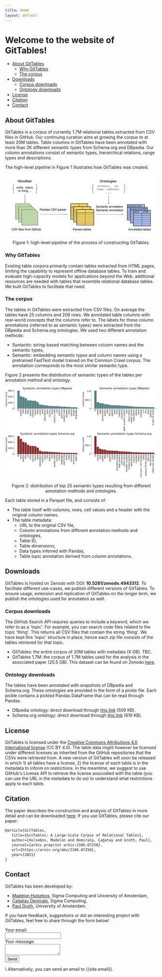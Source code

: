 ```yaml
---
title: Home
layout: default
---
```


# Welcome to the website of **GitTables**!

- [About GitTables](#about-gittables)
    - [Why GitTables](#why-gittables)
    - [The corpus](#the-corpus)
- [Downloads](#downloads)
    - [Corpus downloads](#corpus-downloads)
    - [Ontology downloads](#ontology-downloads)
- [License](#license)
- [Citation](#citation)
- [Contact](#contact)

## About GitTables

GitTables is a corpus of currently 1.7M relational tables extracted from CSV files in GitHub. Our continuing curation aims at growing the corpus to at least 20M tables. Table columns in GitTables have been annotated with more than 2K different semantic types from Schema.org and DBpedia. Our column annotations consist of semantic types, hierarchical relations, range types and descriptions.

The high-level pipeline in Figure 1 illustrates how GitTables was created.

<p align="center">
    <img src="images/GitTables_pipeline.png" width="500" height="200"/>
    <figcaption style="text-align:center">Figure 1: high-level pipeline of the process of constructing GitTables.</figcaption>
</p>


### Why GitTables

Existing table corpora primarily contain tables extracted from HTML pages, limiting the capability to represent offline database tables. To train and evaluate high-capacity models for applications beyond the Web, additional resources are needed with tables that resemble relational database tables. We built GitTables to facilitate that need.


### The corpus

The tables in GitTables were extracted from CSV files. On average the tables have 25 columns and 209 rows.
We annotated table columns with real-world concepts that the columns refer to. The labels for these column annotations (referred to as semantic types) were extracted from the DBpedia and Schema.org ontologies. We used two different annotation methods:
- Syntactic: string-based matching between column names and the semantic types,
- Semantic: embedding semantic types and column names using a pretrained FastText model trained on the Common Crawl corpus. The annotation corresponds to the most similar semantic type.

Figure 2 presents the distribution of semantic types of the tables per annotation method and ontology.

<p align="center">
    <img src="images/column_types_distributions_total.png" width="600" height="300"/>
    <figcaption style="text-align:center">Figure 2: distribution of top 25 semantic types resulting from different annotation methods and ontologies.</figcaption>
</p>

Each table stored in a Parquet file, and consists of:
- The table itself with columns, rows, cell values and a header with the original column names.
- The table metadata:
    - URL to the original CSV file,
    - Column annotations from different annotation methods and ontologies,
    - Table ID,
    - Table dimensions,
    - Data types inferred with Pandas,
    - Table topic annotation derived from column annotations.


## Downloads

GitTables is hosted on Zenodo with DOI: **10.5281/zenodo.4943312**. To facilitate different use-cases, we publish different versions of GitTables. To ensure usage, extension and replication of GitTables on the longer term, we publish the ontologies used for annotation as well. 

### Corpus downloads

The GitHub Search API requires queries to include a keyword, which we refer to as a 'topic'. For example, you can search code files related to the topic 'thing'. This returns all CSV files that contain the string 'thing'. We have kept this 'topic' structure in place, hence each zip file consists of the tables retrieved for that topic.

- GitTables: the entire corpus of 20M tables with metadata (X GB). TBC.
- GitTables 1.7M: the corpus of 1.7M tables used for the analysis in the associated paper (25.5 GB). This dataset can be found on Zenodo [here](https://zenodo.org/record/4943312#.YMcUlzYzZ4I).


### Ontology downloads
The tables have been annotated with snapshots of DBpedia and Schema.org. These ontologies are provided in the form of a pickle file. Each pickle contains a pickled Pandas DataFrame that can be read through Pandas.

- DBpedia ontology: direct download through [this link](downloads/dbpedia_20210528.pkl) (509 KB).
- Schema.org ontology: direct download through [this link](downloads/schema_20210528.pkl) (619 KB).


## License
GitTables is licensed under the [Creative Commons Attributions 4.0 International license](https://creativecommons.org/licenses/by/4.0/) (CC BY 4.0). The table data might however be licensed under different licenses as inherited from the GitHub repositories that the CSVs were retrieved from. A new version of GitTables will soon be released in which 1) all tables have a license, 2) the license of each table is in the metadata to inform on restrictions. In the meantime, we suggest to use GitHub's License API to retrieve the license associated with the table (you can use the URL in the metadata to do so) to understand what restrictions apply to each table.


## Citation
The paper describes the construction and analysis of GitTables in more detail and can be downloaded [here](downloads/GitTables.pdf).
If you use GitTables, please cite our paper:

```
@article{GitTables,
   title={GitTables: A Large-Scale Corpus of Relational Tables},
   author={Hulsebos, Madelon and Demiralp, Çağatay and Groth, Paul},
   journal={arXiv preprint arXiv:2106.07258},
   url={https://arxiv.org/abs/2106.07258},
   year={2021}
}
```


## Contact

GitTables has been developed by:
- [Madelon Hulsebos](https://madelonhulsebos.github.io), Sigma Computing and University of Amsterdam,
- [Çağatay Demiralp](https://hci.stanford.edu/~cagatay/), Sigma Computing,
- [Paul Groth](http://pgroth.com), University of Amsterdam.

If you have feedback, suggestions or did an interesting project with GitTables, feel free to share through the form below!
<form
  action="https://formspree.io/f/xzbygjng"
  method="POST"
>
  <label>
    Your email:
    <br>
    <input type="email" name="_replyto">
  </label>
  <br>
  <label>
    Your message:
    <br>
    <textarea name="message"></textarea>
  </label>
  <br>
  <button type="submit">Send</button>
</form>

\\
Alternatively, you can send an email to {{site.email}}.
